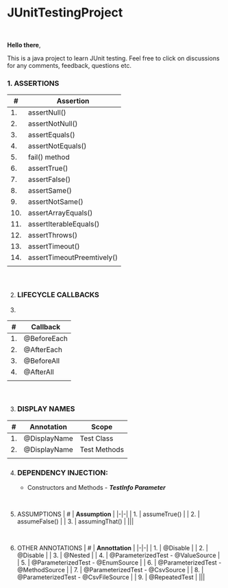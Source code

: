 # JUnitTestingProject

<br>

**Hello there**, <br>

This is a java project to learn JUnit testing. Feel free to click on discussions for any comments, feedback, questions etc.


### 1. ASSERTIONS

| # | **Assertion** |
|-|-|
| 1.  | assertNull() |
| 2.  | assertNotNull() |
| 3.  | assertEquals() |
| 4.  | assertNotEquals() |
| 5.  | fail() method |
| 6.  | assertTrue() |
| 7.  | assertFalse() |
| 8.  | assertSame() |
| 9.  | assertNotSame() |
| 10. | assertArrayEquals() |
| 11. | assertIterableEquals() |
| 12. | assertThrows() |
| 13. | assertTimeout() |
| 14. | assertTimeoutPreemtively() |
|||

<br>

2. ### LIFECYCLE CALLBACKS
3. 
| # | **Callback** |
|-|-|
| 1. | @BeforeEach |
| 2. | @AfterEach |
| 3. | @BeforeAll |
| 4. | @AfterAll |
|||

<br>

3. ### DISPLAY NAMES
| # | **Annotation** | **Scope** |
|-|-|-|
| 1. | @DisplayName | Test Class |
| 2. | @DisplayName | Test Methods |
|||

4. ### DEPENDENCY INJECTION:
   - Constructors and Methods - ***TestInfo Parameter***

<br>

5. ASSUMPTIONS
| # | **Assumption** |
|-|-|
| 1. | assumeTrue() |
| 2. | assumeFalse() |
| 3. | assumingThat() |
|||

<br>

6. OTHER ANNOTATIONS
| # | **Annottation** |
|-|-|
| 1. | @Disable |
| 2. | @Disable |
| 3. | @Nested |
| 4. | @ParameterizedTest - @ValueSource |
| 5. | @ParameterizedTest - @EnumSource |
| 6. | @ParameterizedTest - @MethodSource |
| 7. | @ParameterizedTest - @CsvSource |
| 8. | @ParameterizedTest - @CsvFileSource |
| 9. | @RepeatedTest |
|||

<br>
